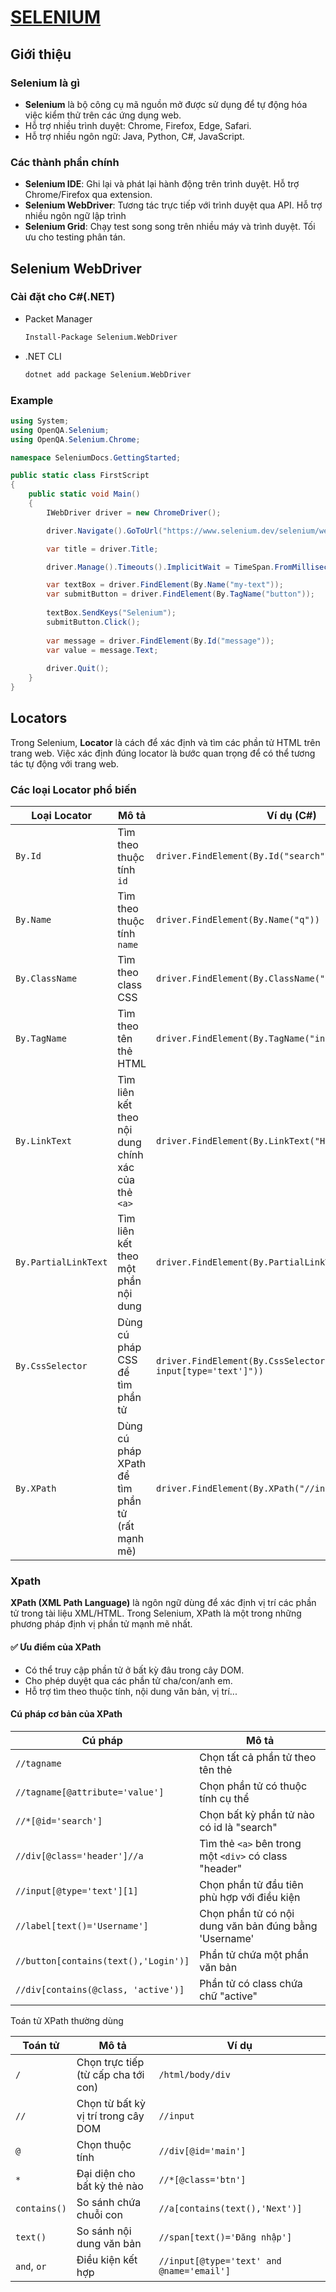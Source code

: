 # [SELENIUM](https://www.selenium.dev/documentation/)

## Giới thiệu
### Selenium là gì
* **Selenium** là bộ công cụ mã nguồn mở được sử dụng để tự động hóa việc kiểm thử trên các ứng dụng web.
* Hỗ trợ nhiều trình duyệt: Chrome, Firefox, Edge, Safari.
* Hỗ trợ nhiều ngôn ngữ: Java, Python, C#, JavaScript.
### Các thành phần chính
* **Selenium IDE**: Ghi lại và phát lại hành động trên trình duyệt. Hỗ trợ Chrome/Firefox qua extension. 
* **Selenium WebDriver**: Tương tác trực tiếp với trình duyệt qua API. Hỗ trợ nhiều ngôn ngữ lập trình
* **Selenium Grid**: Chạy test song song trên nhiều máy và trình duyệt. Tối ưu cho testing phân tán.

## Selenium WebDriver
### Cài đặt cho C#(.NET)
* Packet Manager
	```bash
	Install-Package Selenium.WebDriver
	```
* .NET CLI
	```bash
	dotnet add package Selenium.WebDriver
	```
### Example
```csharp
using System;
using OpenQA.Selenium;
using OpenQA.Selenium.Chrome;

namespace SeleniumDocs.GettingStarted;

public static class FirstScript
{
	public static void Main()
	{
		IWebDriver driver = new ChromeDriver();

		driver.Navigate().GoToUrl("https://www.selenium.dev/selenium/web/web-form.html");

		var title = driver.Title;

		driver.Manage().Timeouts().ImplicitWait = TimeSpan.FromMilliseconds(500);

		var textBox = driver.FindElement(By.Name("my-text"));
		var submitButton = driver.FindElement(By.TagName("button"));
			
		textBox.SendKeys("Selenium");
		submitButton.Click();
			
		var message = driver.FindElement(By.Id("message"));
		var value = message.Text;
			
		driver.Quit();
	}
}
```



## Locators
Trong Selenium, **Locator** là cách để xác định và tìm các phần tử HTML trên trang web. Việc xác định đúng locator là bước quan trọng để có thể tương tác tự động với trang web.

### Các loại Locator phổ biến

| Loại Locator         | Mô tả                                                | Ví dụ (C#)                               						|
|----------------------|------------------------------------------------------|-----------------------------------------------------------------|
| `By.Id`              | Tìm theo thuộc tính `id`                             | `driver.FindElement(By.Id("search"))`    						|
| `By.Name`            | Tìm theo thuộc tính `name`                           | `driver.FindElement(By.Name("q"))`       						|
| `By.ClassName`       | Tìm theo class CSS                                   | `driver.FindElement(By.ClassName("btn"))` 						|
| `By.TagName`         | Tìm theo tên thẻ HTML                                | `driver.FindElement(By.TagName("input"))` 						|
| `By.LinkText`        | Tìm liên kết theo nội dung chính xác của thẻ `<a>`   | `driver.FindElement(By.LinkText("Home"))` 						|
| `By.PartialLinkText` | Tìm liên kết theo một phần nội dung                  | `driver.FindElement(By.PartialLinkText("Hom"))` 				|
| `By.CssSelector`     | Dùng cú pháp CSS để tìm phần tử                      | `driver.FindElement(By.CssSelector("div > input[type='text']"))`|
| `By.XPath`           | Dùng cú pháp XPath để tìm phần tử (rất mạnh mẽ)      | `driver.FindElement(By.XPath("//input[@id='search']"))` 		|


### Xpath
**XPath (XML Path Language)** là ngôn ngữ dùng để xác định vị trí các phần tử trong tài liệu XML/HTML. Trong Selenium, XPath là một trong những phương pháp định vị phần tử mạnh mẽ nhất.

#### ✅ Ưu điểm của XPath

- Có thể truy cập phần tử ở bất kỳ đâu trong cây DOM.
- Cho phép duyệt qua các phần tử cha/con/anh em.
- Hỗ trợ tìm theo thuộc tính, nội dung văn bản, vị trí...

#### Cú pháp cơ bản của XPath

| Cú pháp                     			| Mô tả                                                     |
|---------------------------------------|-----------------------------------------------------------|
| `//tagname`                  			| Chọn tất cả phần tử theo tên thẻ                          |
| `//tagname[@attribute='value']` 		| Chọn phần tử có thuộc tính cụ thể                         |
| `//*[@id='search']`          			| Chọn bất kỳ phần tử nào có id là "search"                 |
| `//div[@class='header']//a`  			| Tìm thẻ `<a>` bên trong một `<div>` có class "header"     |
| `//input[@type='text'][1]`   			| Chọn phần tử đầu tiên phù hợp với điều kiện               |
| `//label[text()='Username']` 			| Chọn phần tử có nội dung văn bản đúng bằng 'Username'     |
| `//button[contains(text(),'Login')]` 	| Phần tử chứa một phần văn bản                             |
| `//div[contains(@class, 'active')]` 	| Phần tử có class chứa chữ "active"						|


Toán tử XPath thường dùng

| Toán tử       | Mô tả                           		| Ví dụ                                       |
|---------------|---------------------------------------|---------------------------------------------|
| `/`           | Chọn trực tiếp (từ cấp cha tới con) 	| `/html/body/div`                            |
| `//`          | Chọn từ bất kỳ vị trí trong cây DOM 	| `//input`                                   |
| `@`           | Chọn thuộc tính                   	| `//div[@id='main']`                         |
| `*`           | Đại diện cho bất kỳ thẻ nào       	| `//*[@class='btn']`                         |
| `contains()`  | So sánh chứa chuỗi con            	| `//a[contains(text(),'Next')]`              |
| `text()`      | So sánh nội dung văn bản          	| `//span[text()='Đăng nhập']`                |
| `and`, `or`   | Điều kiện kết hợp                 	| `//input[@type='text' and @name='email']`   |